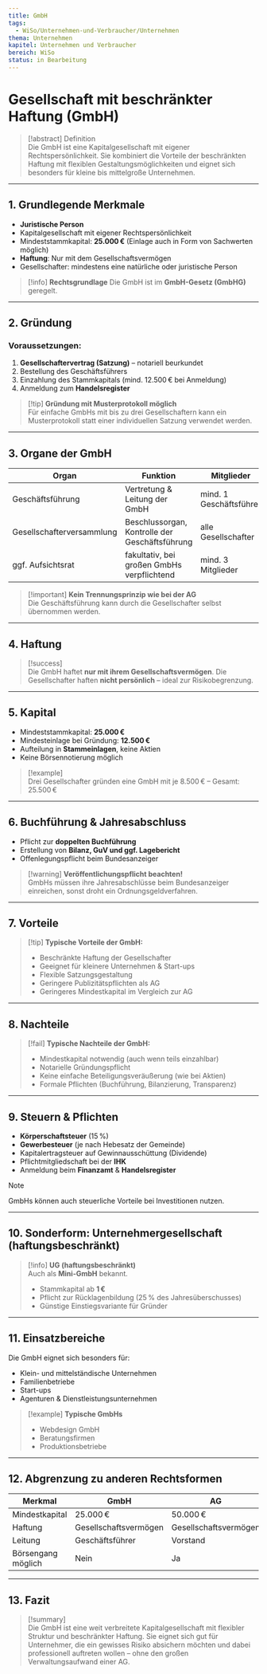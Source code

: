 ```yaml
---
title: GmbH
tags:
  - WiSo/Unternehmen-und-Verbraucher/Unternehmen
thema: Unternehmen
kapitel: Unternehmen und Verbraucher
bereich: WiSo
status: in Bearbeitung
---
```

# Gesellschaft mit beschränkter Haftung (GmbH)

> [!abstract] Definition  
> Die GmbH ist eine Kapitalgesellschaft mit eigener Rechtspersönlichkeit. Sie kombiniert die Vorteile der beschränkten Haftung mit flexiblen Gestaltungsmöglichkeiten und eignet sich besonders für kleine bis mittelgroße Unternehmen.

---

## 1. Grundlegende Merkmale

- **Juristische Person**
- Kapitalgesellschaft mit eigener Rechtspersönlichkeit
- Mindeststammkapital: **25.000 €** (Einlage auch in Form von Sachwerten möglich)
- **Haftung**: Nur mit dem Gesellschaftsvermögen
- Gesellschafter: mindestens eine natürliche oder juristische Person

> [!info] **Rechtsgrundlage**  Die GmbH ist im **GmbH-Gesetz (GmbHG)** geregelt.

---

## 2. Gründung

### Voraussetzungen:

1. **Gesellschaftervertrag (Satzung)** – notariell beurkundet
2. Bestellung des Geschäftsführers
3. Einzahlung des Stammkapitals (mind. 12.500 € bei Anmeldung)
4. Anmeldung zum **Handelsregister**

> [!tip] **Gründung mit Musterprotokoll möglich**  
> Für einfache GmbHs mit bis zu drei Gesellschaftern kann ein Musterprotokoll statt einer individuellen Satzung verwendet werden.

---

## 3. Organe der GmbH

| Organ             | Funktion                               | Mitglieder                        |
|------------------|-----------------------------------------|------------------------------------|
| Geschäftsführung | Vertretung & Leitung der GmbH           | mind. 1 Geschäftsführer            |
| Gesellschafterversammlung | Beschlussorgan, Kontrolle der Geschäftsführung | alle Gesellschafter                |
| ggf. Aufsichtsrat| fakultativ, bei großen GmbHs verpflichtend | mind. 3 Mitglieder                 |

> [!important] **Kein Trennungsprinzip wie bei der AG**  
> Die Geschäftsführung kann durch die Gesellschafter selbst übernommen werden.

---

## 4. Haftung

> [!success]  
> Die GmbH haftet **nur mit ihrem Gesellschaftsvermögen**. Die Gesellschafter haften **nicht persönlich** – ideal zur Risikobegrenzung.

---

## 5. Kapital

- Mindeststammkapital: **25.000 €**
- Mindesteinlage bei Gründung: **12.500 €**
- Aufteilung in **Stammeinlagen**, keine Aktien
- Keine Börsennotierung möglich

> [!example]  
> Drei Gesellschafter gründen eine GmbH mit je 8.500 € – Gesamt: 25.500 €

---

## 6. Buchführung & Jahresabschluss

- Pflicht zur **doppelten Buchführung**
- Erstellung von **Bilanz, GuV und ggf. Lagebericht**
- Offenlegungspflicht beim Bundesanzeiger

> [!warning] **Veröffentlichungspflicht beachten!**  
> GmbHs müssen ihre Jahresabschlüsse beim Bundesanzeiger einreichen, sonst droht ein Ordnungsgeldverfahren.

---

## 7. Vorteile

> [!tip] **Typische Vorteile der GmbH:**
> - Beschränkte Haftung der Gesellschafter
> - Geeignet für kleinere Unternehmen & Start-ups
> - Flexible Satzungsgestaltung
> - Geringere Publizitätspflichten als AG
> - Geringeres Mindestkapital im Vergleich zur AG

---

## 8. Nachteile

> [!fail] **Typische Nachteile der GmbH:**
> - Mindestkapital notwendig (auch wenn teils einzahlbar)
> - Notarielle Gründungspflicht
> - Keine einfache Beteiligungsveräußerung (wie bei Aktien)
> - Formale Pflichten (Buchführung, Bilanzierung, Transparenz)

---

## 9. Steuern & Pflichten

- **Körperschaftsteuer** (15 %)
- **Gewerbesteuer** (je nach Hebesatz der Gemeinde)
- Kapitalertragsteuer auf Gewinnausschüttung (Dividende)
- Pflichtmitgliedschaft bei der **IHK**
- Anmeldung beim **Finanzamt** & **Handelsregister**

> [!note]  
> GmbHs können auch steuerliche Vorteile bei Investitionen nutzen.

---

## 10. Sonderform: Unternehmergesellschaft (haftungsbeschränkt)

> [!info] **UG (haftungsbeschränkt)**  
> Auch als **Mini-GmbH** bekannt.  
> - Stammkapital ab **1 €**
> - Pflicht zur Rücklagenbildung (25 % des Jahresüberschusses)
> - Günstige Einstiegsvariante für Gründer

---

## 11. Einsatzbereiche

Die GmbH eignet sich besonders für:

- Klein- und mittelständische Unternehmen
- Familienbetriebe
- Start-ups
- Agenturen & Dienstleistungsunternehmen

> [!example] **Typische GmbHs**  
> - Webdesign GmbH  
> - Beratungsfirmen  
> - Produktionsbetriebe

---

## 12. Abgrenzung zu anderen Rechtsformen

| Merkmal              | GmbH                       | AG                         | Einzelunternehmen        |
|----------------------|----------------------------|----------------------------|---------------------------|
| Mindestkapital       | 25.000 €                   | 50.000 €                   | keines                    |
| Haftung              | Gesellschaftsvermögen      | Gesellschaftsvermögen      | persönlich                |
| Leitung              | Geschäftsführer            | Vorstand                   | Inhaber                   |
| Börsengang möglich   | Nein                       | Ja                         | Nein                      |

---

## 13. Fazit

> [!summary]  
> Die GmbH ist eine weit verbreitete Kapitalgesellschaft mit flexibler Struktur und beschränkter Haftung. Sie eignet sich gut für Unternehmer, die ein gewisses Risiko absichern möchten und dabei professionell auftreten wollen – ohne den großen Verwaltungsaufwand einer AG.

